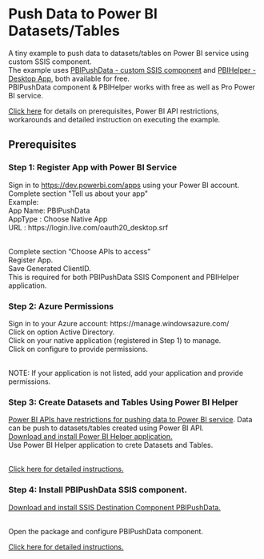 # Push Data to Power BI Datasets/Tables

A tiny example to push data to datasets/tables on Power BI service using custom SSIS component.<br />
The example uses <a href="http://www.inservit.com/pbipushdata.html">PBIPushData - custom SSIS component</a> and <a href="http://www.inservit.com/pbihelper.html">PBIHelper - Desktop App</a>, both available for free.
<br />PBIPushData component & PBIHelper works with free as well as Pro Power BI service.

<a href="http://www.inservit.com/pbidemo">Click here</a> for details on prerequisites, Power BI API restrictions, workarounds and detailed instruction on executing the example.

<h2>Prerequisites</h2>

<h3>Step 1: Register App with Power BI Service</h3>
      Sign in to <a href="https://dev.powerbi.com/apps">https://dev.powerbi.com/apps</a> using your Power BI account.
            Complete section "Tell us about your app" <br />
              Example:
<br />              
                  App Name: PBIPushData
<br />                  AppType : Choose Native App
<br />                  URL     : https://login.live.com/oauth20_desktop.srf 

<br />            Complete section “Choose APIs to access” 
<br />            Register App. 
<br />            Save Generated ClientID. 
<br />            This is required for both PBIPushData SSIS Component and PBIHelper application.
            
<h3>Step 2: Azure Permissions</h3>
      Sign in to your Azure account: https://manage.windowsazure.com/
<br />   Click on option Active Directory.
<br />   Click on your native application (registered in Step 1) to manage.
<br />   Click on configure to provide permissions.

<br />   NOTE: If your application is not listed, add your application and provide permissions.

<h3>Step 3: Create Datasets and Tables Using Power BI Helper</h3>
      <a href="http://www.inservit.com/pbiapiinfo.html">Power BI APIs have restrictions for pushing data to Power BI service</a>.   Data can be push to datasets/tables created using Power BI API. 
<br />      <a href="http://www.inservit.com/downloads.html"> Download and install Power BI Helper application.</a>
<br />      Use Power BI Helper application to crete Datasets and Tables.
      
<br />      <a href="http://www.inservit.com/pbidemo">Click here for detailed instructions.</a>
      
<h3>Step 4: Install PBIPushData SSIS component. </h3>
     <a href="http://www.inservit.com/downloads.html"> Download and install SSIS Destination Component PBIPushData.</a>
     
<br />     Open the package and configure PBIPushData component.
     
<a href="http://www.inservit.com/pbidemo">Click here for detailed instructions.</a>
